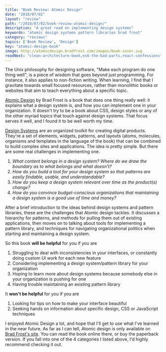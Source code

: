 ```yaml
---
title: "Book Review: Atomic Design"
date: "2018/07/02"
layout: "review"
path: "/2018/07/02/book-review-atomic-design/"
description: "A great read on implementing design systems"
keywords: "atomic design systems pattern libraries brad frost"
category: "reviews"
topics: ['Book Review', 'Design']
key: "atomic-design-book"
image: http://atomicdesign.bradfrost.com/images/book-cover.svg
readNext: "clean-architecture-book,es6-the-bad-parts,react-confessions"
---
```


The Unix philosophy for designing software, "Make each program do one thing well", is a piece of wisdom that goes beyond just programming.  For instance, it also applies to non-fiction writing.  When learning, I find that I gravitate towards small focused resources, rather than monolithic books or websites that aim to teach everything about a specific topic.

[Atomic Design](http://atomicdesign.bradfrost.com/) by Brad Frost is a book that does one thing really well: it explains what a design system is, and how you can implement one in your organization.  It doesn't try to be a book about CSS, design styles or any of the other myriad topics that touch against design systems.  That focus serves it well, and I found it to be well worth my time.


[Design Systems](http://bradfrost.com/blog/link/design-systems/)  are an organized toolkit for creating digital products.  They're a set of elements, widgets, patterns, and layouts (atoms, molecules, organisms and templates in the language of the book) that can be combined to build complex sites and applications.  The idea is pretty simple.  But there are some real challenges in implementing one.

1. *What content belongs in a design system?  Where do we draw the boundary as to what belongs and what doesn't?*
2. *How do you build a tool for your design system so that patterns are easily findable, usable, and understandable?*
3. *How do you keep a design system relevant over time as the product(s) change?*
4. *How do you convince budget-conscious organizations that maintaining a design system is a good use of time and money?*

After a brief introduction to the ideas behind design systems and pattern libraries, these are the challenges that Atomic design tackles.  It discusses a hierarchy for patterns, and methods for pulling them out of existing applications, then moves on to talking about tools for implementing a pattern library, and techniques for navigating organizational politics when starting and maintaining a design system.

So this book **will be helpful** for you if you are

1. Struggling to deal with inconsistencies in your interfaces, or constantly doing custom UI work for each new feature
2. Considering implementing a design system/pattern library for your organization
3. Hoping to learn more about design systems because somebody else in your organization is pushing for one
4. Having trouble maintaining an existing pattern library

It **won't be helpful** for you if you are

1. Looking for tips on how to make your interface beautiful
2. Seeking hands on information about specific design, CSS or JavaScript techniques

I enjoyed Atomic Design a lot, and hope that I'll get to use what I've learned in the near future.  As far as I can tell, Atomic design is only available on [Brad Frost's site](http://atomicdesign.bradfrost.com/).  You can read the book online there, or buy the paperback version.  If you fall into one of the 4 categories I listed above, I'd highly recommend checking it out.
